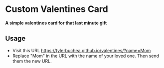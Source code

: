 # Custom Valentines Card
**A simple valentines card for that last minute gift**

## Usage

* Visit this URL https://tylerbuchea.github.io/valentines/?name=Mom
* Replace "Mom" in the URL with the name of your loved one. Then send them the new URL.
